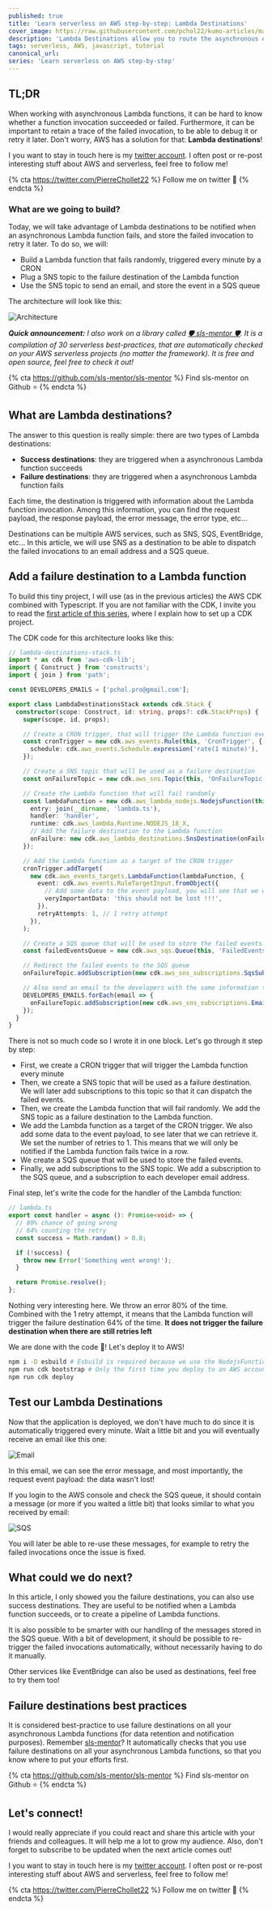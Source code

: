 ```yaml
---
published: true
title: 'Learn serverless on AWS step-by-step: Lambda Destinations'
cover_image: https://raw.githubusercontent.com/pchol22/kumo-articles/master/blog-posts/learn-serverless/lambda-destinations/assets/cover.png
description: 'Lambda Destinations allow you to route the asynchronous execution results of your Lambdas to other AWS services. In this article, discover how to use them to be notified when your Lambda function fails'
tags: serverless, AWS, javascript, tutorial
canonical_url:
series: 'Learn serverless on AWS step-by-step'
---
```


## TL;DR

When working with asynchronous Lambda functions, it can be hard to know whether a function invocation succeeded or failed. Furthermore, it can be important to retain a trace of the failed invocation, to be able to debug it or retry it later. Don't worry, AWS has a solution for that: **Lambda destinations**!

I you want to stay in touch here is my [twitter account][twitter]. I often post or re-post interesting stuff about AWS and serverless, feel free to follow me!

{% cta https://twitter.com/PierreChollet22 %} Follow me on twitter 🚀 {% endcta %}

### What are we going to build?

Today, we will take advantage of Lambda destinations to be notified when an asynchronous Lambda function fails, and store the failed invocation to retry it later. To do so, we will:

- Build a Lambda function that fails randomly, triggered every minute by a CRON
- Plug a SNS topic to the failure destination of the Lambda function
- Use the SNS topic to send an email, and store the event in a SQS queue

The architecture will look like this:

![Architecture](./assets/architecture.png 'Architecture')

_**Quick announcement:** I also work on a library called [🛡 sls-mentor 🛡][sls-mentor]. It is a compilation of 30 serverless best-practices, that are automatically checked on your AWS serverless projects (no matter the framework). It is free and open source, feel free to check it out!_

{% cta https://github.com/sls-mentor/sls-mentor %} Find sls-mentor on Github ⭐️ {% endcta %}

## What are Lambda destinations?

The answer to this question is really simple: there are two types of Lambda destinations:

- **Success destinations**: they are triggered when a asynchronous Lambda function succeeds
- **Failure destinations**: they are triggered when a asynchronous Lambda function fails

Each time, the destination is triggered with information about the Lambda function invocation. Among this information, you can find the request payload, the response payload, the error message, the error type, etc...

Destinations can be multiple AWS services, such as SNS, SQS, EventBridge, etc... In this article, we will use SNS as a destination to be able to dispatch the failed invocations to an email address and a SQS queue.

## Add a failure destination to a Lambda function

To build this tiny project, I will use (as in the previous articles) the AWS CDK combined with Typescript. If you are not familiar with the CDK, I invite you to read the [first article of this series][article-lambda], where I explain how to set up a CDK project.

The CDK code for this architecture looks like this:

```typescript
// lambda-destinations-stack.ts
import * as cdk from 'aws-cdk-lib';
import { Construct } from 'constructs';
import { join } from 'path';

const DEVELOPERS_EMAILS = ['pchol.pro@gmail.com'];

export class LambdaDestinationsStack extends cdk.Stack {
  constructor(scope: Construct, id: string, props?: cdk.StackProps) {
    super(scope, id, props);

    // Create a CRON trigger, that will trigger the Lambda function every minute
    const cronTrigger = new cdk.aws_events.Rule(this, 'CronTrigger', {
      schedule: cdk.aws_events.Schedule.expression('rate(1 minute)'),
    });

    // Create a SNS topic that will be used as a failure destination
    const onFailureTopic = new cdk.aws_sns.Topic(this, 'OnFailureTopic');

    // Create the Lambda function that will fail randomly
    const lambdaFunction = new cdk.aws_lambda_nodejs.NodejsFunction(this, 'LambdaFunction', {
      entry: join(__dirname, 'lambda.ts'),
      handler: 'handler',
      runtime: cdk.aws_lambda.Runtime.NODEJS_18_X,
      // Add the failure destination to the Lambda function
      onFailure: new cdk.aws_lambda_destinations.SnsDestination(onFailureTopic),
    });

    // Add the Lambda function as a target of the CRON trigger
    cronTrigger.addTarget(
      new cdk.aws_events_targets.LambdaFunction(lambdaFunction, {
        event: cdk.aws_events.RuleTargetInput.fromObject({
          // Add some data to the event payload, you will see that we will be able to retrieve it later
          veryImportantData: 'this should not be lost !!!',
        }),
        retryAttempts: 1, // 1 retry attempt
      }),
    );

    // Create a SQS queue that will be used to store the failed events
    const failedEventsQueue = new cdk.aws_sqs.Queue(this, 'FailedEventsQueue');

    // Redirect the failed events to the SQS queue
    onFailureTopic.addSubscription(new cdk.aws_sns_subscriptions.SqsSubscription(failedEventsQueue));

    // Also send an email to the developers with the same information to notify them
    DEVELOPERS_EMAILS.forEach(email => {
      onFailureTopic.addSubscription(new cdk.aws_sns_subscriptions.EmailSubscription(email));
    });
  }
}
```

There is not so much code so I wrote it in one block. Let's go through it step by step:

- First, we create a CRON trigger that will trigger the Lambda function every minute
- Then, we create a SNS topic that will be used as a failure destination. We will later add subscriptions to this topic so that it can dispatch the failed events.
- Then, we create the Lambda function that will fail randomly. We add the SNS topic as a failure destination to the Lambda function.
- We add the Lambda function as a target of the CRON trigger. We also add some data to the event payload, to see later that we can retrieve it. We set the number of retries to 1. This means that we will only be notified if the Lambda function fails twice in a row.
- We create a SQS queue that will be used to store the failed events.
- Finally, we add subscriptions to the SNS topic. We add a subscription to the SQS queue, and a subscription to each developer email address.

Final step, let's write the code for the handler of the Lambda function:

```typescript
// lambda.ts
export const handler = async (): Promise<void> => {
  // 80% chance of going wrong
  // 64% counting the retry
  const success = Math.random() > 0.8;

  if (!success) {
    throw new Error('Something went wrong!');
  }

  return Promise.resolve();
};
```

Nothing very interesting here. We throw an error 80% of the time. Combined with the 1 retry attempt, it means that the Lambda function will trigger the failure destination 64% of the time. **It does not trigger the failure destination when there are still retries left**

We are done with the code 🚀! Let's deploy it to AWS!

```bash
npm i -D esbuild # Esbuild is required because we use the NodejsFunction construct
npm run cdk bootstrap # Only the first time you deploy to an AWS account
npm run cdk deploy
```

## Test our Lambda Destinations

Now that the application is deployed, we don't have much to do since it is automatically triggered every minute. Wait a little bit and you will eventually receive an email like this one:

![Email](./assets/email.png 'Email')

In this email, we can see the error message, and most importantly, the request event payload: the data wasn't lost!

If you login to the AWS console and check the SQS queue, it should contain a message (or more if you waited a little bit) that looks similar to what you received by email:

![SQS](./assets/sqs.png 'SQS')

You will later be able to re-use these messages, for example to retry the failed invocations once the issue is fixed.

## What could we do next?

In this article, I only showed you the failure destinations, you can also use success destinations. They are useful to be notified when a Lambda function succeeds, or to create a pipeline of Lambda functions.

It is also possible to be smarter with our handling of the messages stored in the SQS queue. With a bit of development, it should be possible to re-trigger the failed invocations automatically, without necessarily having to do it manually.

Other services like EventBridge can also be used as destinations, feel free to try them too!

## Failure destinations best practices

It is considered best-practice to use failure destinations on all your asynchronous Lambda functions (for data retention and notification purposes). Remember [sls-mentor][sls-mentor]? It automatically checks that you use failure destinations on all your asynchronous Lambda functions, so that you know where to put your efforts first.

{% cta https://github.com/sls-mentor/sls-mentor %} Find sls-mentor on Github ⭐️ {% endcta %}

## Let's connect!

I would really appreciate if you could react and share this article with your friends and colleagues. It will help me a lot to grow my audience. Also, don't forget to subscribe to be updated when the next article comes out!

I you want to stay in touch here is my [twitter account][twitter]. I often post or re-post interesting stuff about AWS and serverless, feel free to follow me!

{% cta https://twitter.com/PierreChollet22 %} Follow me on twitter 🚀 {% endcta %}

[twitter]: https://twitter.com/PierreChollet22
[sls-mentor]: https://www.sls-mentor.dev
[article-lambda]: https://dev.to/slsbytheodo/dont-miss-on-the-cloud-revolution-learn-serverless-on-aws-the-right-way-1kac
